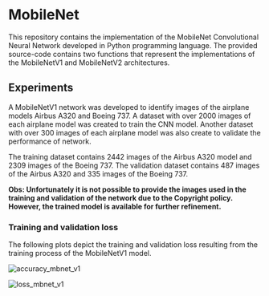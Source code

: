 # MobileNet
This repository contains the implementation of the MobileNet Convolutional Neural Network developed in Python programming language. The provided source-code contains two functions that represent the implementations of the MobileNetV1 and MobileNetV2 architectures.

## Experiments
A MobileNetV1 network was developed to identify images of the airplane models Airbus A320 and Boeing 737. A dataset with over 2000 images of each airplane model was created to train the CNN model. Another dataset with over 300 images of each airplane model was also create to validate the performance of network.

The training dataset contains 2442 images of the Airbus A320 model and 2309 images of the Boeing 737. The validation dataset contains 487 images of the Airbus A320 and 335 images of the Boeing 737.

**Obs: Unfortunately it is not possible to provide the images used in the training and validation of the network due to the Copyright policy. However, the trained model is available for further refinement.**

### Training and validation loss
The following plots depict the training and validation loss resulting from the training process of the MobileNetV1 model.

![accuracy_mbnet_v1](https://user-images.githubusercontent.com/39133414/65028039-c12af480-d911-11e9-9078-083182ba3fcf.jpg)

![loss_mbnet_v1](https://user-images.githubusercontent.com/39133414/65028041-c1c38b00-d911-11e9-8cb4-45c57b696910.jpg)


